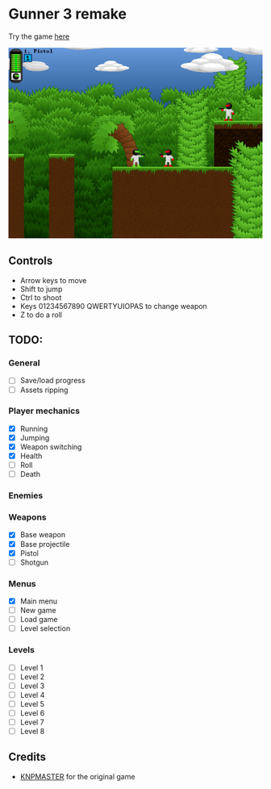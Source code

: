 # Gunner 3 remake

Try the game [here](https://androettop.github.io/gunner-3-remake/)

![screenshot](./screenshot.png)

## Controls

- Arrow keys to move
- Shift to jump
- Ctrl to shoot
- Keys 01234567890 QWERTYUIOPAS to change weapon
- Z to do a roll

## TODO:

### General

- [ ] Save/load progress
- [ ] Assets ripping

### Player mechanics

- [x] Running
- [x] Jumping
- [x] Weapon switching
- [x] Health
- [ ] Roll
- [ ] Death

### Enemies

### Weapons

- [x] Base weapon
- [x] Base projectile
- [x] Pistol
- [ ] Shotgun

### Menus

- [x] Main menu
- [ ] New game
- [ ] Load game
- [ ] Level selection

### Levels

- [ ] Level 1
- [ ] Level 2
- [ ] Level 3
- [ ] Level 4
- [ ] Level 5
- [ ] Level 6
- [ ] Level 7
- [ ] Level 8

## Credits

- [KNPMASTER](https://www.thegamespage.com/) for the original game
